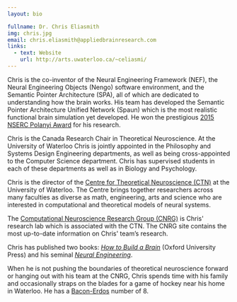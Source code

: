 ```yaml
---
layout: bio

fullname: Dr. Chris Eliasmith
img: chris.jpg
email: chris.eliasmith@appliedbrainresearch.com
links:
  - text: Website
    url: http://arts.uwaterloo.ca/~celiasmi/
---
```


Chris is the co-inventor of the Neural Engineering Framework (NEF),
the Neural Engineering Objects (Nengo) software environment, and the
Semantic Pointer Architecture (SPA), all of which are dedicated to
understanding how the brain works. His team has developed the
Semantic Pointer Architecture Unified Network (Spaun) which is the
most realistic functional brain simulation yet developed.  He won
the prestigious [2015 NSERC Polanyi Award](
https://www.nserc-crsng.gc.ca/Prizes-Prix/Polanyi-Polanyi/Profiles-Profils/Eliasmith-Eliasmith_eng.asp)
for his research.

Chris is the Canada Research Chair in Theoretical Neuroscience. At
the University of Waterloo Chris is jointly appointed in the
Philosophy and Systems Design Engineering departments, as well as
being cross-appointed to the Computer Science department. Chris has
supervised students in each of these departments as well as in
Biology and Psychology.

Chris is the director of the [Centre for Theoretical Neuroscience
(CTN)](https://uwaterloo.ca/centre-for-theoretical-neuroscience/) at
the University of Waterloo. The Centre brings together researchers
across many faculties as diverse as math, engineering, arts and
science who are interested in computational and theoretical models of
neural systems.

The [Computational Neuroscience Research Group (CNRG)](
http://compneuro.uwaterloo.ca/) is Chris' research lab which
is associated with the CTN. The CNRG site contains the most
up-to-date information on Chris' team’s research.

Chris has published two books: [*How to Build a Brain*](
http://compneuro.uwaterloo.ca/research/spa.html) (Oxford
University Press) and his seminal [*Neural Engineering*](
http://compneuro.uwaterloo.ca/research/nef.html).

When he is not pushing the boundaries of theoretical neuroscience
forward or hanging out with his team at the CNRG, Chris spends time
with his family and occasionally straps on the blades for a game of
hockey near his home in Waterloo.  He has a
[Bacon-Erdos](https://en.wikipedia.org/wiki/Erd%C5%91s%E2%80%93Bacon_number)
number of 8.
